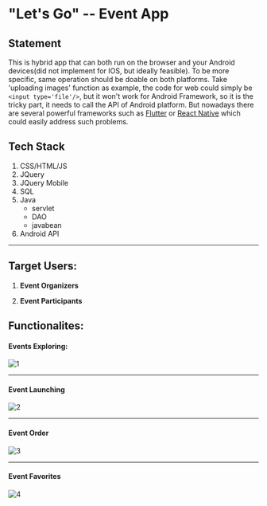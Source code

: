 # "Let's Go" -- Event App



## Statement

This is hybrid app that can both run on the browser and your Android devices(did not implement for IOS, but ideally feasible). To be more specific, same operation should be doable on both platforms. Take 'uploading images' function as example, the code for web could simply be `<input type='file'/>`, but it won't work for Android Framework, so it is the tricky part, it needs to call the API of Android platform. But nowadays there are several powerful frameworks such as [Flutter](https://flutter.dev/) or [React Native](https://reactnative.dev/) which could easily address such problems.



## Tech Stack

1. CSS/HTML/JS
2. JQuery
3. JQuery Mobile
4. SQL
5. Java
   - servlet
   - DAO
   - javabean
6. Android API

------



## **Target Users:**

1. **Event Organizers**

2. **Event Participants**



## **Functionalites:**

#### **Events Exploring:**

![1](demo_image/1.png)



------



#### Event Launching

![2](demo_image/2.png)

------



#### Event Order

![3](demo_image/3.png)

------



#### Event Favorites

![4](demo_image/4.png)